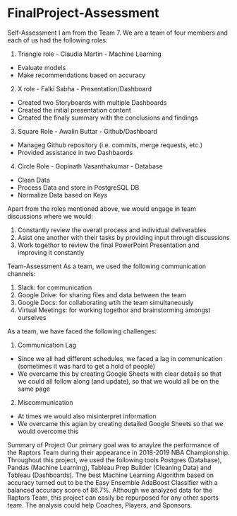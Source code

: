 # FinalProject-Assessment

Self-Assessment
I am from the Team 7. We are a team of four members and each of us had the following roles:
1) Triangle role - Claudia Martin - Machine Learning
- Evaluate models
- Make recommendations based on accuracy

2) X role - Falki Sabha - Presentation/Dashboard
- Created two Storyboards with multiple Dashboards
- Created the initial presentation content
- Created the finaly summary with the conclusions and findings

3) Square Role - Awalin Buttar - Github/Dashboard
- Manageg Github repository (i.e. commits, merge requests, etc.)
- Provided assistance in two Dashbaords

4) Circle Role - Gopinath Vasanthakumar - Database
- Clean Data
- Process Data and store in PostgreSQL DB
- Normalize Data based on Keys

Apart from the roles mentioned above, we would engage in team discussions where we would:
1) Constantly review the overall process and individual deliverables
2) Asist one another with their tasks by providing input through discussions
3) Work togethor to review the final PowerPoint Presentation and improving it constantly

Team-Assessment
As a team, we used the following communication channels:
1) Slack: for communication
2) Google Drive: for sharing files and data between the team
3) Google Docs: for collaborating wtih the team simultaneously
4) Virtual Meetings: for working togethor and brainstorming amongst ourselves

As a team, we have faced the following challenges:
1) Communication Lag
- Since we all had different schedules, we faced a lag in communication (sometimes it was hard to get a hold of people)
- We overcame this by creating Google Sheets with clear details so that we could all follow along (and update), so that we would all be on the same page

2) Miscommunication
- At times we would also misinterpret information
- We overcame this agian by creating detailed Google Sheets so that we would overcome this

Summary of Project
Our primary goal was to anaylze the performance of the Raptors Team during their appearance in 2018-2019 NBA Championship. Throughout this project, we used the following tools Postgres (Database), Pandas (Machine Learning), Tableau Prep Builder (Cleaning Data) and Tableau (Dashboards). The best Machine Learning Algorithm based on accuracy turned out to be the Easy Ensemble AdaBoost Classifier with a balanced accuracy score of 86.7%. Although we analyzed data for the Raptors Team, this project can easily be repurposed for any other sports team. The analysis could help Coaches, Players, and Sponsors. 
